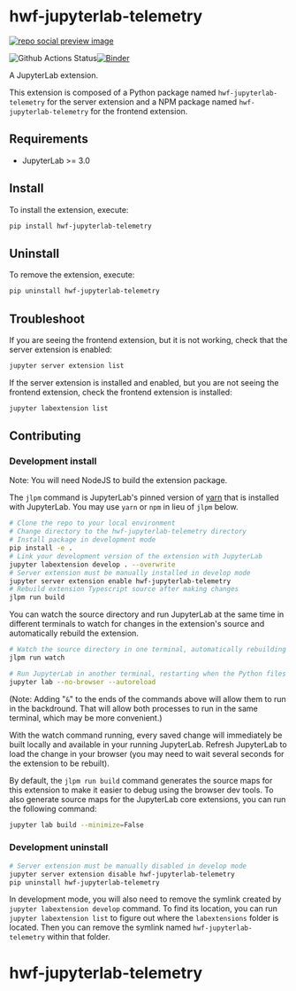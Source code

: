 # hwf-jupyterlab-telemetry

[![repo social preview image](https://repository-images.githubusercontent.com/365260663/1b881e00-b95b-11eb-9339-4d0ccc89821c)](#)

![Github Actions Status](https://github.com/educational-technology-collective/hwf-jupyterlab-telemetry.git/workflows/Build/badge.svg)[![Binder](https://mybinder.org/badge_logo.svg)](https://mybinder.org/v2/gh/educational-technology-collective/hwf-jupyterlab-telemetry.git/main?urlpath=lab)

A JupyterLab extension.


This extension is composed of a Python package named `hwf-jupyterlab-telemetry`
for the server extension and a NPM package named `hwf-jupyterlab-telemetry`
for the frontend extension.


## Requirements

* JupyterLab >= 3.0

## Install

To install the extension, execute:

```bash
pip install hwf-jupyterlab-telemetry
```

## Uninstall

To remove the extension, execute:

```bash
pip uninstall hwf-jupyterlab-telemetry
```


## Troubleshoot

If you are seeing the frontend extension, but it is not working, check
that the server extension is enabled:

```bash
jupyter server extension list
```

If the server extension is installed and enabled, but you are not seeing
the frontend extension, check the frontend extension is installed:

```bash
jupyter labextension list
```


## Contributing

### Development install

Note: You will need NodeJS to build the extension package.

The `jlpm` command is JupyterLab's pinned version of
[yarn](https://yarnpkg.com/) that is installed with JupyterLab. You may use
`yarn` or `npm` in lieu of `jlpm` below.

```bash
# Clone the repo to your local environment
# Change directory to the hwf-jupyterlab-telemetry directory
# Install package in development mode
pip install -e .
# Link your development version of the extension with JupyterLab
jupyter labextension develop . --overwrite
# Server extension must be manually installed in develop mode
jupyter server extension enable hwf-jupyterlab-telemetry
# Rebuild extension Typescript source after making changes
jlpm run build
```

You can watch the source directory and run JupyterLab at the same time in different terminals to watch for changes in the extension's source and automatically rebuild the extension.

```bash
# Watch the source directory in one terminal, automatically rebuilding when needed
jlpm run watch

# Run JupyterLab in another terminal, restarting when the Python files are changed
jupyter lab --no-browser --autoreload
```

(Note: Adding "`&`" to the ends of the commands above will allow them to run in the backdround.  That will allow both processes to run in the same terminal, which may be more convenient.)

With the watch command running, every saved change will immediately be built locally and available in your running JupyterLab. Refresh JupyterLab to load the change in your browser (you may need to wait several seconds for the extension to be rebuilt).

By default, the `jlpm run build` command generates the source maps for this extension to make it easier to debug using the browser dev tools. To also generate source maps for the JupyterLab core extensions, you can run the following command:

```bash
jupyter lab build --minimize=False
```

### Development uninstall

```bash
# Server extension must be manually disabled in develop mode
jupyter server extension disable hwf-jupyterlab-telemetry
pip uninstall hwf-jupyterlab-telemetry
```

In development mode, you will also need to remove the symlink created by `jupyter labextension develop`
command. To find its location, you can run `jupyter labextension list` to figure out where the `labextensions`
folder is located. Then you can remove the symlink named `hwf-jupyterlab-telemetry` within that folder.

# hwf-jupyterlab-telemetry
